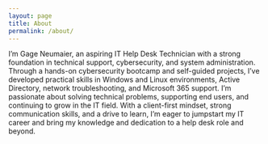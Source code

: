 ```yaml
---
layout: page
title: About
permalink: /about/
---
```


I’m Gage Neumaier, an aspiring IT Help Desk Technician with a strong foundation in technical support, cybersecurity, and system administration. Through a hands-on cybersecurity bootcamp and self-guided projects, I’ve developed practical skills in Windows and Linux environments, Active Directory, network troubleshooting, and Microsoft 365 support. I’m passionate about solving technical problems, supporting end users, and continuing to grow in the IT field. With a client-first mindset, strong communication skills, and a drive to learn, I’m eager to jumpstart my IT career and bring my knowledge and dedication to a help desk role and beyond.